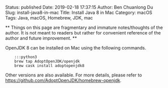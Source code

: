 Status: published
Date: 2019-02-18 17:37:15
Author: Ben Chuanlong Du
Slug: install-java8-in-mac
Title: Install Java 8 in Mac 
Category: macOS
Tags: Java, macOS, Homebrew, JDK, mac

**
Things on this page are
fragmentary and immature notes/thoughts of the author.
It is not meant to readers
but rather for convenient reference of the author and future improvement.
**

OpenJDK 8 can be installed on Mac using the following commands.

        :::python3
        brew tap AdoptOpenJDK/openjdk
        brew cask install adoptopenjdk8

Other versions are also available.
For more details,
please refer to 
https://github.com/AdoptOpenJDK/homebrew-openjdk.

